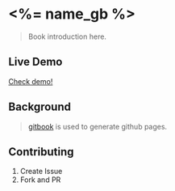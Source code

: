 # <%= name_gb %>

> Book introduction here.

## Live Demo

[Check demo!](http://my-user.github.io/my-repo)

## Background

> [gitbook](http://www.gitbook.io) is used to generate github pages.

## Contributing

1. Create Issue
2. Fork and PR
